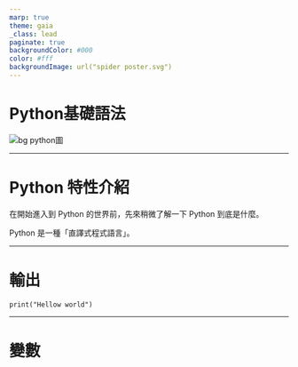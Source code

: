 ```yaml
---
marp: true
theme: gaia
_class: lead
paginate: true
backgroundColor: #000
color: #fff
backgroundImage: url("spider poster.svg")
---
```

<!-- color: #000 -->
# Python基礎語法
![bg python圖](https://images.ctfassets.net/mrop88jh71hl/55rrbZfwMaURHZKAUc5oOW/9e5fe805eb03135b82e962e92169ce6d/python-programming-language.png?w=1366&h=1366&q=100&fm=webp)

---
# Python 特性介紹
在開始進入到 Python 的世界前，先來稍微了解一下 Python 到底是什麼。

Python 是一種「直譯式程式語言」。

---
# 輸出
```
print("Hellow world")
```

---
# 變數
